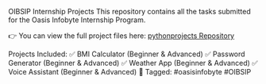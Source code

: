 OIBSIP Internship Projects
This repository contains all the tasks submitted for the Oasis Infobyte Internship Program.

👉 You can view the full project files here:
[pythonprojects Repository](https://github.com/kaushiknikam/pythonprojects)

Projects Included:
✅ BMI Calculator (Beginner & Advanced)
✅ Password Generator (Beginner & Advanced)
✅ Weather App (Beginner & Advanced)
✅ Voice Assistant (Beginner & Advanced)
🔗 Tagged: #oasisinfobyte #OIBSIP
